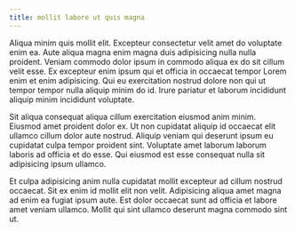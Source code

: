 ```yaml
---
title: mollit labore ut quis magna
---
```


Aliqua minim quis mollit elit. Excepteur consectetur velit amet do voluptate enim ea. Aute aliqua magna enim magna duis adipisicing nulla nulla proident. Veniam commodo dolor ipsum in commodo aliqua ex do sit cillum velit esse. Ex excepteur enim ipsum qui et officia in occaecat tempor Lorem enim et enim adipisicing. Qui eu exercitation nostrud dolore non qui ut tempor tempor nulla aliquip minim do id. Irure pariatur et laborum incididunt aliquip minim incididunt voluptate.

Sit aliqua consequat aliqua cillum exercitation eiusmod anim minim. Eiusmod amet proident dolor ex. Ut non cupidatat aliquip id occaecat elit ullamco cillum dolor aute nostrud. Aliquip veniam qui deserunt ipsum eu cupidatat culpa tempor proident sint. Voluptate amet laborum laborum laboris ad officia et do esse. Qui eiusmod est esse consequat nulla sit adipisicing ipsum ullamco.

Et culpa adipisicing anim nulla cupidatat mollit excepteur ad cillum nostrud occaecat. Sit ex enim id mollit elit non velit. Adipisicing aliqua amet magna ad enim ea fugiat ipsum aute. Est dolor occaecat sunt ad officia et labore amet veniam ullamco. Mollit qui sint ullamco deserunt magna commodo sint ut.